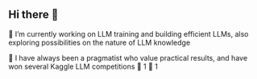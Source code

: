 ## Hi there 👋

🌱 I’m currently working on LLM training and building efficient LLMs, also exploring possibilities on the nature of LLM knowledge

🔭 I have always been a pragmatist who value practical results, and have won several Kaggle LLM competitions 🏅 1 🥈 1

<!--
**chuhac/chuhac** is a ✨ _special_ ✨ repository because its `README.md` (this file) appears on your GitHub profile.

Here are some ideas to get you started:

- 🔭 I’m currently working on ...
- 🌱 I’m currently learning ...
- 👯 I’m looking to collaborate on ...
- 🤔 I’m looking for help with ...
- 💬 Ask me about ...
- 📫 How to reach me: ...
- 😄 Pronouns: ...
- ⚡ Fun fact: ...
-->

